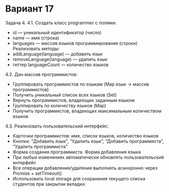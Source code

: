 # Вариант 17
Задача 4. 
4.1. Создать класс programmer с полями: 
- id — уникальный идентификатор (число) 
- name — имя (строка) 
- languages — массив языков программирования (строки) 
Реализовать методы: 
- addLanguage(language) — добавить язык 
- removeLanguage(language) — удалить язык 
- геттер languageCount — количество языков 

4.2. Дан массив программистов: 
- Группировать программистов по языкам (Map язык -> массив программистов) 
- Получить уникальный список всех языков (Set)
- Вернуть программистов, владеющих заданным языком 
- Группировать по количеству языков (Map)
- Получить программистов, владеющих максимальным количеством языков

4.3. Реализовать пользовательский интерфейс: 
- Карточки программистов: имя, список языков, количество языков 
- Кнопки: "Добавить язык", “Удалить язык”, “Добавить программиста”, "Удалить программиста"
- Форма создания программиста. Форма добавления языка
- При любых изменениях автоматически обновлять пользовательский интерфейс 
- Все операции добавления/удаления выполнять асинхронно через Promise + setTimeout() 
- Использовать local storage для сохранения текущего списка студентов при закрытии вкладки.

